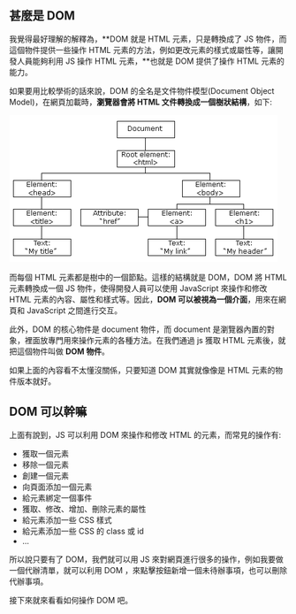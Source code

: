 ## 甚麼是 DOM
我覺得最好理解的解釋為，**DOM 就是 HTML 元素，只是轉換成了 JS 物件，而這個物件提供一些操作 HTML 元素的方法，例如更改元素的樣式或屬性等，讓開發人員能夠利用 JS 操作 HTML 元素，**也就是 DOM 提供了操作 HTML 元素的能力。

如果要用比較學術的話來說，DOM 的全名是文件物件模型(Document Object Model)，在網頁加載時，**瀏覽器會將 HTML 文件轉換成一個樹狀結構**，如下:

![DOM tree](./images/DOMtree.jpg)

而每個 HTML 元素都是樹中的一個節點。這樣的結構就是 DOM，DOM 將 HTML 元素轉換成一個 JS 物件，使得開發人員可以使用 JavaScript 來操作和修改 HTML 元素的內容、屬性和樣式等。因此，**DOM 可以被視為一個介面**，用來在網頁和 JavaScript 之間進行交互。

此外，DOM 的核心物件是 document 物件，而 document 是瀏覽器內置的對象，裡面放專門用來操作元素的各種方法。在我們通過 js 獲取 HTML 元素後，就把這個物件叫做 **DOM 物件**。

如果上面的內容看不太懂沒關係，只要知道 DOM 其實就像像是 HTML 元素的物件版本就好。

## DOM 可以幹嘛
上面有說到，JS 可以利用 DOM 來操作和修改 HTML 的元素，而常見的操作有:
- 獲取一個元素
- 移除一個元素
- 創建一個元素
- 向頁面添加一個元素
- 給元素綁定一個事件
- 獲取、修改、增加、刪除元素的屬性
- 給元素添加一些 CSS 樣式
- 給元素添加一些 CSS 的 class 或 id
- ...

所以說只要有了 DOM，我們就可以用 JS 來對網頁進行很多的操作，例如我要做一個代辦清單，就可以利用 DOM ，來點擊按鈕新增一個未待辦事項，也可以刪除代辦事項。

接下來就來看看如何操作 DOM 吧。